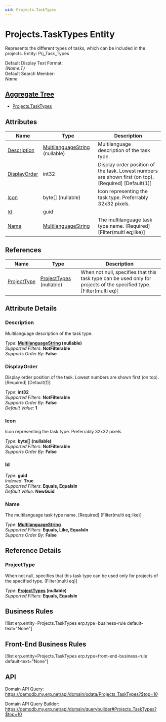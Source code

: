 ```yaml
---
uid: Projects.TaskTypes
---
```

# Projects.TaskTypes Entity

Represents the different types of tasks, which can be included in the projects. Entity: Prj_Task_Types

Default Display Text Format:  
_{Name:T}_  
Default Search Member:  
_Name_  

## [Aggregate Tree](xref:aggregates)  
* [Projects.TaskTypes](Projects.TaskTypes.md)  

## Attributes

| Name | Type | Description |
| ---- | ---- | --- |
| [Description](Projects.TaskTypes.md#description) | [MultilanguageString](../data-types.md#multilanguagestring) (nullable) | Multilanguage description of the task type. 
| [DisplayOrder](Projects.TaskTypes.md#displayorder) | int32 | Display order position of the task. Lowest numbers are shown first (on top). [Required] [Default(1)] 
| [Icon](Projects.TaskTypes.md#icon) | byte[] (nullable) | Icon representing the task type. Preferrably 32x32 pixels. 
| [Id](Projects.TaskTypes.md#id) | guid |  
| [Name](Projects.TaskTypes.md#name) | [MultilanguageString](../data-types.md#multilanguagestring) | The multilanguage task type name. [Required] [Filter(multi eq;like)] 

## References

| Name | Type | Description |
| ---- | ---- | --- |
| [ProjectType](Projects.TaskTypes.md#projecttype) | [ProjectTypes](Projects.ProjectTypes.md) (nullable) | When not null, specifies that this task type can be used only for projects of the specified type. [Filter(multi eq)] |


## Attribute Details

### Description

Multilanguage description of the task type.

_Type_: **[MultilanguageString](../data-types.md#multilanguagestring) (nullable)**  
_Supported Filters_: **NotFilterable**  
_Supports Order By_: **False**  

### DisplayOrder

Display order position of the task. Lowest numbers are shown first (on top). [Required] [Default(1)]

_Type_: **int32**  
_Supported Filters_: **NotFilterable**  
_Supports Order By_: **False**  
_Default Value_: **1**  

### Icon

Icon representing the task type. Preferrably 32x32 pixels.

_Type_: **byte[] (nullable)**  
_Supported Filters_: **NotFilterable**  
_Supports Order By_: **False**  

### Id

_Type_: **guid**  
_Indexed_: **True**  
_Supported Filters_: **Equals, EqualsIn**  
_Default Value_: **NewGuid**  

### Name

The multilanguage task type name. [Required] [Filter(multi eq;like)]

_Type_: **[MultilanguageString](../data-types.md#multilanguagestring)**  
_Supported Filters_: **Equals, Like, EqualsIn**  
_Supports Order By_: **False**  


## Reference Details

### ProjectType

When not null, specifies that this task type can be used only for projects of the specified type. [Filter(multi eq)]

_Type_: **[ProjectTypes](Projects.ProjectTypes.md) (nullable)**  
_Supported Filters_: **Equals, EqualsIn**  



## Business Rules

[!list erp.entity=Projects.TaskTypes erp.type=business-rule default-text="None"]

## Front-End Business Rules

[!list erp.entity=Projects.TaskTypes erp.type=front-end-business-rule default-text="None"]

## API

Domain API Query:
<https://demodb.my.erp.net/api/domain/odata/Projects_TaskTypes?$top=10>

Domain API Query Builder:
<https://demodb.my.erp.net/api/domain/querybuilder#Projects_TaskTypes?$top=10>

